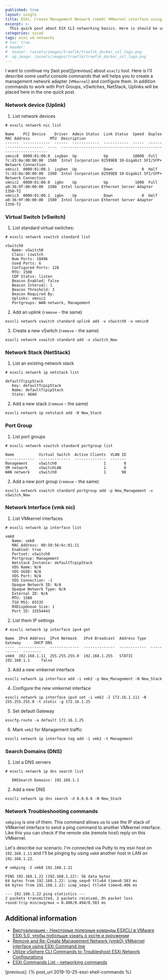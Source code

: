 ```yaml
---
published: true
layout: single
title: ESXi. Create Management Network (vmk0) VMkernel interface using ESXi Command line
excerpt: >-
  This quick post about ESX CLI networking basics. Here is should be useful to recover the Management Network functionality on your ESXi host.
categories: sysad
tags: esxi vm networks
# toc: true
# header:
#  teaser: /assets/images/traefik/traefik_docker_ssl_logo.png
#  og_image: /assets/images/traefik/traefik_docker_ssl_logo.png
---
```


I want to continue my [last post][previous] about `esxcli` tool. Here is I'll describe some useful console commands that will helps you to create a management network adapter (`VMkernel`) and configure them. In addition commands to work with Port Groups, vSwitches, NetStack, Uplinks will be placed here in the one quick post.

### Network device (Uplink)

1. List network devices

```
# esxcli network nic list

Name    PCI Device    Driver  Admin Status  Link Status  Speed  Duplex  MAC Address         MTU  Description
------  ------------  ------  ------------  -----------  -----  ------  -----------------  ----  ----------------------------------------------------------------
vmnic0  0000:81:00.0  ixgben  Up            Up           10000  Full    7c:d3:0a:00:00:00  1500  Intel Corporation 82599EB 10-Gigabit SFI/SFP+ Network Connection
vmnic1  0000:81:00.1  ixgben  Up            Down             0  Half    7c:d3:0a:00:00:00  1500  Intel Corporation 82599EB 10-Gigabit SFI/SFP+ Network Connection
vmnic2  0000:01:00.0  igbn    Up            Up            1000  Full    a0:36:9f:00:00:00  1500  Intel Corporation Ethernet Server Adapter I350-T2
vmnic3  0000:01:00.1  igbn    Up            Down             0  Half    a0:36:9f:00:00:00  1500  Intel Corporation Ethernet Server Adapter I350-T2
```

### Virtual Switch (vSwitch)

1. List standard virtual switches:

```
# esxcli network vswitch standard list

vSwitch0
   Name: vSwitch0
   Class: cswitch
   Num Ports: 10496
   Used Ports: 6
   Configured Ports: 128
   MTU: 1500
   CDP Status: listen
   Beacon Enabled: false
   Beacon Interval: 1
   Beacon Threshold: 3
   Beacon Required By:
   Uplinks: vmnic2
   Portgroups: WAN network, Management
```

2. Add an uplink (`remove` - the same)

```
esxcli network vswitch standard uplink add -v vSwitch0 -u vmnic0
```

3. Create a new vSwitch (`remove` - the same)

```
esxcli network vswitch standard add -v vSwitch_New
```

### Network Stack (NetStack)

1. List an existing network stack

```
# esxcli network ip netstack list

defaultTcpipStack
   Key: defaultTcpipStack
   Name: defaultTcpipStack
   State: 4660
```

2. Add a new stack (`remove` - the same)

```
esxcli network ip netstack add -N New_Stack
```

### Port Group

1. List port groups

```
# esxcli network vswitch standard portgroup list

Name           Virtual Switch  Active Clients  VLAN ID
-------------  --------------  --------------  -------
Management     vSwitch0                     1        0
VM network     vSwitchLAN                   1        0
WAN network    vSwitch0                     1       98
```

2. Add a new port group (`remove` - the same)

```
esxcli network vswitch standard portgroup add -p New_Management -v vSwitch_New
```

### Network Interface (vmk nic)

1. List VMkernel interfaces

```
# esxcli network ip interface list

vmk0
   Name: vmk0
   MAC Address: 00:50:56:6c:01:11
   Enabled: true
   Portset: vSwitch0
   Portgroup: Management
   Netstack Instance: defaultTcpipStack
   VDS Name: N/A
   VDS UUID: N/A
   VDS Port: N/A
   VDS Connection: -1
   Opaque Network ID: N/A
   Opaque Network Type: N/A
   External ID: N/A
   MTU: 1500
   TSO MSS: 65535
   RXDispQueue Size: 1
   Port ID: 33554443
```

2. List them IP settings

```
# esxcli network ip interface ipv4 get

Name  IPv4 Address  IPv4 Netmask   IPv4 Broadcast  Address Type  Gateway      DHCP DNS
----  ------------  -------------  --------------  ------------  -----------  --------
vmk0  192.168.1.11  255.255.255.0  192.168.1.255   STATIC        192.168.1.1     false
```

3. Add a new vmkernel interface

```
esxcli network ip interface add -i vmk2 -p New_Management -N New_Stack
```

4. Configure the new vmkernel interface

```
esxcli network ip interface ipv4 set -i vmk2 -I 172.16.1.111 -N 255.255.255.0 -t static -g 172.16.1.25
```

5. Set default Gateway

```
esxcfg-route -a default 172.16.1.25
```

6. Mark `vmk2` for Management traffic

```
esxcli network ip interface tag add -i vmk2 -t Management
```

### Search Domains (DNS)

1. List a DNS servers

```
# esxcli network ip dns search list

   DNSSearch Domains: 192.168.1.1
```

2. Add a new DNS

```
esxcli network ip dns search -d 8.8.8.8 -N New_Stack
```

### Network Troubleshooting commands

`vmkping` is one of them. This command allows us to use the IP stack of VMkernel interface to send a ping command to another VMkernel interface. Like this you can check if the remote site (remote host) reply on this VMkernel.

Let's describe our scenario. I'm connected via Putty to my esxi host on `192.168.1.11` and I'll be pinging by using `vmk0` another host in LAN on `192.168.1.22`.
```
# vmkping -I vmk0 192.168.1.22

PING 192.168.1.22 (192.168.1.22): 56 data bytes
64 bytes from 192.168.1.22: icmp_seq=0 ttl=64 time=0.583 ms
64 bytes from 192.168.1.22: icmp_seq=1 ttl=64 time=0.406 ms

--- 192.168.1.22 ping statistics ---
2 packets transmitted, 2 packets received, 0% packet loss
round-trip min/avg/max = 0.406/0.494/0.583 ms
```

## Additional information

* [Виртуализация - Некоторые полезные команды ESXCLI в VMware ESXi 5.0, чтобы побольше узнать о хосте и окружении](https://www.vmgu.ru/news/vmware-esxi-50-esxcli)
* [Remove and Re-Create Management Network (vmk0) VMkernel interface using ESXi Command line](https://thevirtualist.org/remove-re-create-management-network-vmkernel-interface-using-esxi-command-line/)
* [Utilize vSphere CLI Commands to Troubleshoot ESXi Network Configurations](https://buildvirtual.net/utilize-vsphere-cli-commands-to-troubleshoot-esxi-network-configurations/)
* [ESXi Commands List - networking commands](https://www.vladan.fr/esxi-commands-list-networking-commands/)


[previous]: {% post_url 2019-10-25-esxi-shell-commands %}
